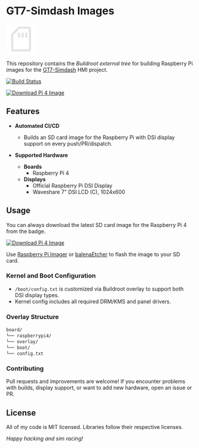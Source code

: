 # GT7-Simdash Images

<picture>
  <source srcset="assets/sd_card_light.svg" media="(prefers-color-scheme: dark)">
  <source srcset="assets/sd_card_dark.svg" media="(prefers-color-scheme: light)">
  <img src="assets/sd_card_light.svg" alt="SD Card">
</picture>

This repository contains the _Buildroot external tree_ for building Raspberry Pi images for the [GT7-Simdash](https://github.com/chrshdl/gt7-simdash) HMI project.

[![Build Status](https://github.com/chrshdl/gt7-br2-external/actions/workflows/build.yml/badge.svg)](https://github.com/chrshdl/gt7-br2-external/actions/workflows/build.yml)

[![Download Pi 4 Image](https://img.shields.io/badge/download-pi4--image-blue?logo=raspberry-pi)](https://github.com/chrshdl/gt7-br2-external/releases/download/latest/sdcard-raspberrypi4.img)

## Features

- **Automated CI/CD**
  - Builds an SD card image for the Raspberry Pi with DSI display support on every push/PR/dispatch.

- **Supported Hardware**
  - **Boards**
    - Raspberry Pi 4
  - **Displays**
    - Official Raspberry Pi DSI Display
    - Waveshare 7" DSI LCD (C), 1024x600

## Usage

You can always download the latest SD card image for the Raspberry Pi 4 from the badge.

[![Download Pi 4 Image](https://img.shields.io/badge/download-pi4--image-blue?logo=raspberry-pi)](https://github.com/chrshdl/gt7-br2-external/releases/download/latest/sdcard-raspberrypi4.img)

Use [Raspberry Pi Imager](https://www.raspberrypi.com/software/) or [balenaEtcher](https://www.balena.io/etcher/) to flash the image to your SD card.

### Kernel and Boot Configuration

- `/boot/config.txt` is customized via Buildroot overlay to support both DSI display types.
- Kernel config includes all required DRM/KMS and panel drivers.

### Overlay Structure

```
board/
└── raspberrypi4/
└── overlay/
└── boot/
└── config.txt
```

### Contributing
Pull requests and improvements are welcome!
If you encounter problems with builds, display support, or want to add new hardware, open an issue or PR.

## License
All of my code is MIT licensed. Libraries follow their respective licenses.


_Happy hacking and sim racing!_